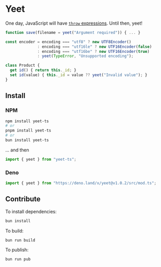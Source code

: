 # Yeet
One day, JavaScript will have [`throw` expressions](https://github.com/tc39/proposal-throw-expressions). Until then, yeet!
```typescript
function save(filename = yeet("Argument required")) { ... }

const encoder = encoding === "utf8" ? new UTF8Encoder() 
              : encoding === "utf16le" ? new UTF16Encoder(false) 
              : encoding === "utf16be" ? new UTF16Encoder(true) 
              : yeet(TypeError, "Unsupported encoding");

class Product {
  get id() { return this._id; }
  set id(value) { this._id = value ?? yeet("Invalid value"); }
}
```

## Install
### NPM
```bash
npm install yeet-ts
# or
pnpm install yeet-ts
# or
bun install yeet-ts
```
... and then
```typescript
import { yeet } from "yeet-ts";
```

### Deno
```typescript
import { yeet } from "https://deno.land/x/yeet@v1.0.2/src/mod.ts";
```


## Contribute

To install dependencies:

```bash
bun install
```

To build:

```bash
bun run build
```

To publish:
```bash
bun run pub
```
